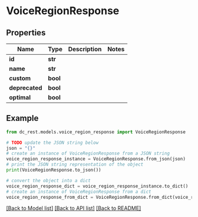 # VoiceRegionResponse


## Properties

Name | Type | Description | Notes
------------ | ------------- | ------------- | -------------
**id** | **str** |  | 
**name** | **str** |  | 
**custom** | **bool** |  | 
**deprecated** | **bool** |  | 
**optimal** | **bool** |  | 

## Example

```python
from dc_rest.models.voice_region_response import VoiceRegionResponse

# TODO update the JSON string below
json = "{}"
# create an instance of VoiceRegionResponse from a JSON string
voice_region_response_instance = VoiceRegionResponse.from_json(json)
# print the JSON string representation of the object
print(VoiceRegionResponse.to_json())

# convert the object into a dict
voice_region_response_dict = voice_region_response_instance.to_dict()
# create an instance of VoiceRegionResponse from a dict
voice_region_response_from_dict = VoiceRegionResponse.from_dict(voice_region_response_dict)
```
[[Back to Model list]](../README.md#documentation-for-models) [[Back to API list]](../README.md#documentation-for-api-endpoints) [[Back to README]](../README.md)


